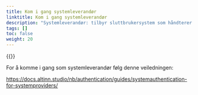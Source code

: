```yaml
---
title: Kom i gang systemleverandør
linktitle: Kom i gang systemleverandør
description: "Systemleverandør: tilbyr sluttbrukersystem som håndterer mottak og lagring av Altinn Melding, gjennom en maskin-til-maskin-integrasjon."
tags: []
toc: false
weight: 20
---
```


{{<children />}}

For å komme i gang som systemleverandør følg denne veiledningen: 

https://docs.altinn.studio/nb/authentication/guides/systemauthentication-for-systemproviders/